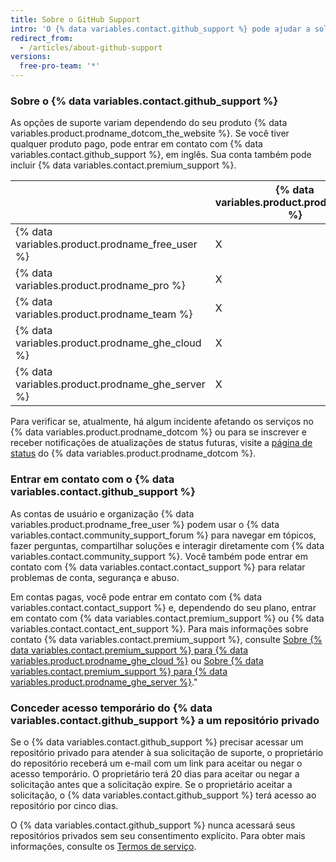 ```yaml
---
title: Sobre o GitHub Support
intro: 'O {% data variables.contact.github_support %} pode ajudar a solucionar problemas que você encontra ao usar o {% data variables.product.prodname_dotcom %}.'
redirect_from:
  - /articles/about-github-support
versions:
  free-pro-team: '*'
---
```


### Sobre o {% data variables.contact.github_support %}

As opções de suporte variam dependendo do seu produto {% data variables.product.prodname_dotcom_the_website %}. Se você tiver qualquer produto pago, pode entrar em contato com {% data variables.contact.github_support %}, em inglês. Sua conta também pode incluir {% data variables.contact.premium_support %}.

|                                                        | {% data variables.product.prodname_gcf %} | Suporte Padrão | Suporte premium |
| ------------------------------------------------------ | ---------------------------------------------- | -------------- | --------------- |
| {% data variables.product.prodname_free_user %} | X                                              |                |                 |
| {% data variables.product.prodname_pro %}         | X                                              | X              |                 |
| {% data variables.product.prodname_team %}        | X                                              | X              |                 |
| {% data variables.product.prodname_ghe_cloud %} | X                                              | X              | X               |
| {% data variables.product.prodname_ghe_server %} | X                                              | X              | X               |

Para verificar se, atualmente, há algum incidente afetando os serviços no {% data variables.product.prodname_dotcom %} ou para se inscrever e receber notificações de atualizações de status futuras, visite a [página de status](https://www.githubstatus.com/) do {% data variables.product.prodname_dotcom %}.

### Entrar em contato com o {% data variables.contact.github_support %}

As contas de usuário e organização {% data variables.product.prodname_free_user %} podem usar o {% data variables.contact.community_support_forum %} para navegar em tópicos, fazer perguntas, compartilhar soluções e interagir diretamente com {% data variables.contact.community_support %}. Você também pode entrar em contato com {% data variables.contact.contact_support %} para relatar problemas de conta, segurança e abuso.

Em contas pagas, você pode entrar em contato com {% data variables.contact.contact_support %} e, dependendo do seu plano, entrar em contato com {% data variables.contact.premium_support %} ou {% data variables.contact.contact_ent_support %}. Para mais informações sobre contato {% data variables.contact.premium_support %}, consulte [Sobre {% data variables.contact.premium_support %} para {% data variables.product.prodname_ghe_cloud %}](/articles/about-github-premium-support-for-github-enterprise-cloud) ou [Sobre {% data variables.contact.premium_support %} para {% data variables.product.prodname_ghe_server %}](/enterprise/admin/enterprise-support/about-github-premium-support-for-github-enterprise)."

### Conceder acesso temporário do {% data variables.contact.github_support %} a um repositório privado

Se o {% data variables.contact.github_support %} precisar acessar um repositório privado para atender à sua solicitação de suporte, o proprietário do repositório receberá um e-mail com um link para aceitar ou negar o acesso temporário. O proprietário terá 20 dias para aceitar ou negar a solicitação antes que a solicitação expire. Se o proprietário aceitar a solicitação, o {% data variables.contact.github_support %} terá acesso ao repositório por cinco dias.

O {% data variables.contact.github_support %} nunca acessará seus repositórios privados sem seu consentimento explícito. Para obter mais informações, consulte os [Termos de serviço](/articles/github-terms-of-service#3-access).
